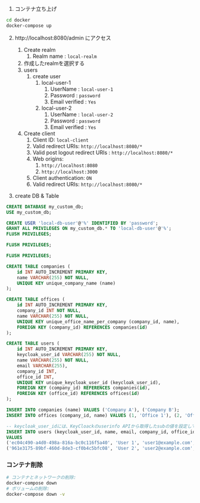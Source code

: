 

1. コンテナ立ち上げ
```bash
cd docker
docker-compose up
```

2. http://localhost:8080/admin にアクセス
   1. Create realm
      1. Realm name : `local-realm`
   2. 作成したrealmを選択する
   3. users
      1. create user
         1. local-user-1
            1. UserName : `local-user-1`
            2. Password : `password`
            3. Email verified : `Yes`
         1. local-user-2
            1. UserName : `local-user-2`
            2. Password : `password`
            3. Email verified : `Yes`
   4. Create client
      1. Client ID: `local-client`
      2. Valid redirect URIs: `http://localhost:8080/*`
      3. Valid post logout redirect URIs : `http://localhost:8080/*`
      4. Web origins: 
         1. `http://localhost:8080`
         2. `http://localhost:3000`
      5. Client authentication: `ON`
      6. Valid redirect URIs: `http://localhost:8080/*`

3. create DB & Table
```sql
CREATE DATABASE my_custom_db;
USE my_custom_db;

CREATE USER 'local-db-user'@'%' IDENTIFIED BY 'password';
GRANT ALL PRIVILEGES ON my_custom_db.* TO 'local-db-user'@'%';
FLUSH PRIVILEGES;

FLUSH PRIVILEGES;

FLUSH PRIVILEGES;

CREATE TABLE companies (
    id INT AUTO_INCREMENT PRIMARY KEY,
    name VARCHAR(255) NOT NULL,
    UNIQUE KEY unique_company_name (name)
);

CREATE TABLE offices (
    id INT AUTO_INCREMENT PRIMARY KEY,
    company_id INT NOT NULL,
    name VARCHAR(255) NOT NULL,
    UNIQUE KEY unique_office_name_per_company (company_id, name),
    FOREIGN KEY (company_id) REFERENCES companies(id)
);

CREATE TABLE users (
    id INT AUTO_INCREMENT PRIMARY KEY,
    keycloak_user_id VARCHAR(255) NOT NULL,
    name VARCHAR(255) NOT NULL,
    email VARCHAR(255),
    company_id INT,
    office_id INT,
    UNIQUE KEY unique_keycloak_user_id (keycloak_user_id),
    FOREIGN KEY (company_id) REFERENCES companies(id),
    FOREIGN KEY (office_id) REFERENCES offices(id)
);

INSERT INTO companies (name) VALUES ('Company A'), ('Company B');
INSERT INTO offices (company_id, name) VALUES (1, 'Office 1'), (2, 'Office 2');

-- keycloak_user_idには、KeyCloackのuserinfo APIから取得したsubの値を設定してください。
INSERT INTO users (keycloak_user_id, name, email, company_id, office_id) 
VALUES 
('ec04c490-a4d0-498a-816a-bc0c116f5a40', 'User 1', 'user1@example.com', 1, 1),
('961e3175-89bf-460d-8de3-cf0b4c5bfc08', 'User 2', 'user2@example.com', 2, 2);
```




### コンテナ削除

```bash
# コンテナとネットワークの削除:
docker-compose down
# ボリュームの削除:
docker-compose down -v

```